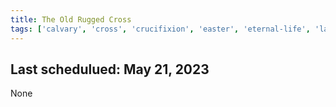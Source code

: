 ```yaml
---
title: The Old Rugged Cross
tags: ['calvary', 'cross', 'crucifixion', 'easter', 'eternal-life', 'lamb-of-god', 'redemption', 'sacrifice']
---
```


## Last schedulued: May 21, 2023          

None
